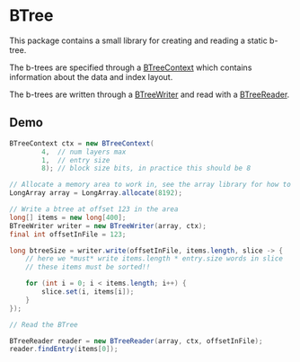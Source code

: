 # BTree

This package contains a small library for creating and reading a static b-tree.

The b-trees are specified through a [BTreeContext](src/main/java/nu/marginalia/btree/model/BTreeContext.java)
which contains information about the data and index layout.

The b-trees are written through a [BTreeWriter](src/main/java/nu/marginalia/btree/BTreeWriter.java) and 
read with a [BTreeReader](src/main/java/nu/marginalia/btree/BTreeReader.java). 

## Demo

```java
BTreeContext ctx = new BTreeContext(
        4,  // num layers max
        1,  // entry size
        8); // block size bits, in practice this should be 8

// Allocate a memory area to work in, see the array library for how to do this with files
LongArray array = LongArray.allocate(8192);

// Write a btree at offset 123 in the area
long[] items = new long[400];
BTreeWriter writer = new BTreeWriter(array, ctx);
final int offsetInFile = 123;

long btreeSize = writer.write(offsetInFile, items.length, slice -> {
    // here we *must* write items.length * entry.size words in slice
    // these items must be sorted!!

    for (int i = 0; i < items.length; i++) {
        slice.set(i, items[i]);
    }
});

// Read the BTree

BTreeReader reader = new BTreeReader(array, ctx, offsetInFile);
reader.findEntry(items[0]);
```